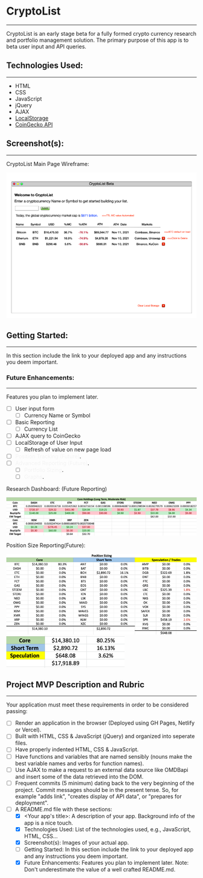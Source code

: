 # CryptoList
--- 

CryptoList is an early stage beta for a fully formed crypto currency research and portfolio management solution. The primary purpose of this app is to beta user input and API queries. 

## Technologies Used: 
--- 

- HTML
- CSS
- JavaScript
- jQuery
- AJAX
- [LocalStorage](https://developer.mozilla.org/en-US/docs/Web/API/Window/localStorage)
- [CoinGecko API](https://www.coingecko.com/en/api)

## Screenshot(s):
--- 
CryptoList Main Page Wireframe:

![Main Page](images/cryptolist_main.png)

## Getting Started: 
--- 

In this section include the link to your deployed app and any instructions you deem important.



### Future Enhancements:
--- 

Features you plan to implement later.

- [ ] User input form
  - [ ] Currency Name or Symbol
- [ ] Basic Reporting
  - [ ] Currency List
- [ ] AJAX query to CoinGecko
- [ ] LocalStorage of User Input
  - [ ] Refresh of value on new page load
- [ ] <span style="color:rgb(243,243,243)">Position Tracking (Future)</span>.
- [ ] <span style="color:rgb(243,243,243)">Advanced Reporting (Future)</span>.
  - [ ] <span style="color:rgb(243,243,243)">Portfolio Sizing</span>.
  - [ ] <span style="color:rgb(243,243,243)">Graphs</span>.

Research Dashboard: (Future Reporting)

![Research Dashboard](/images/research_dashboard.png)

Position Size Reporting(Future):

![Position Sizing](images/position_sizing.png)
![Position Sizing2](images/position_sizing2.png)


## Project MVP Description and Rubric
--- 

Your application must meet these requirements in order to be considered passing:

- [ ] Render an application in the browser (Deployed using GH Pages, Netlify or Vercel).
- [ ] Built with HTML, CSS & JavaScript (jQuery) and organized into seperate files.
- [ ]  Have properly indented HTML, CSS & JavaScript.
- [ ]  Have functions and variables that are named sensibly (nouns make the best variable names and verbs for function names).
- [ ] Use AJAX to make a request to an external data source like OMDBapi and insert some of the data retrieved into the DOM.
- [ ] Frequent commits (5 minimum) dating back to the very beginning of the project. Commit messages should be in the present tense. So, for example "adds link", "creates display of API data", or "prepares for deployment".
- [ ] A README.md file with these sections:
  - [x]  <Your app's title>: A description of your app. Background info of the app is a nice touch.
  - [x] Technologies Used: List of the technologies used, e.g., JavaScript, HTML, CSS...
  - [x] Screenshot(s): Images of your actual app.
  - [ ] Getting Started: In this section include the link to your deployed app and any instructions you deem important.
  - [x] Future Enhancements: Features you plan to implement later.
    Note: Don't underestimate the value of a well crafted README.md. 